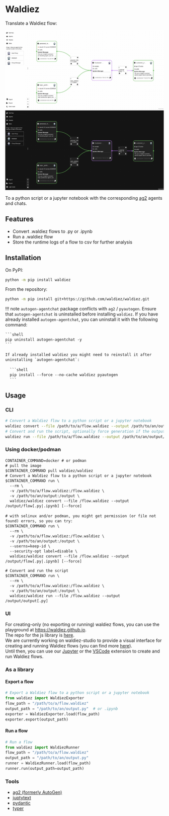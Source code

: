# Waldiez

Translate a Waldiez flow:

<img fetchpriority="high" alt="Waldiez flow" src="static/images/overview.webp#only-light" />
<img fetchpriority="high" alt="Waldiez flow" src="static/images/overview_dark.webp#only-dark" />

To a python script or a jupyter notebook with the corresponding [ag2](https://github.com/ag2ai/ag2/) agents and chats.

## Features

- Convert .waldiez flows to .py or .ipynb
- Run a .waldiez flow
- Store the runtime logs of a flow to csv for further analysis

## Installation

On PyPI:

```bash
python -m pip install waldiez
```

From the repository:

```bash
python -m pip install git+https://github.com/waldiez/waldiez.git
```

!!! note
`autogen-agentchat` package conflicts with `ag2` / `pyautogen`. Ensure that `autogen-agentchat` is uninstalled before installing `waldiez`. If you have already installed `autogen-agentchat`, you can uninstall it with the following command:

    ```shell
    pip uninstall autogen-agentchat -y
    ```

    If already installed waldiez you might need to reinstall it after uninstalling `autogen-agentchat`:

      ```shell
      pip install --force --no-cache waldiez pyautogen
      ```

## Usage

### CLI

```bash
# Convert a Waldiez flow to a python script or a jupyter notebook
waldiez convert --file /path/to/a/flow.waldiez --output /path/to/an/output/flow[.py|.ipynb]
# Convert and run the script, optionally force generation if the output file already exists
waldiez run --file /path/to/a/flow.waldiez --output /path/to/an/output/flow[.py] [--force]
```

### Using docker/podman

```shell
CONTAINER_COMMAND=docker # or podman
# pull the image
$CONTAINER_COMMAND pull waldiez/waldiez
# Convert a Waldiez flow to a python script or a jupyter notebook
$CONTAINER_COMMAND run \
  --rm \
  -v /path/to/a/flow.waldiez:/flow.waldiez \
  -v /path/to/an/output:/output \
  waldiez/waldiez convert --file /flow.waldiez --output /output/flow[.py|.ipynb] [--force]

# with selinux and/or podman, you might get permission (or file not found) errors, so you can try:
$CONTAINER_COMMAND run \
  --rm \
  -v /path/to/a/flow.waldiez:/flow.waldiez \
  -v /path/to/an/output:/output \
  --userns=keep-id \
  --security-opt label=disable \
  waldiez/waldiez convert --file /flow.waldiez --output /output/flow[.py|.ipynb] [--force]
```

```shell
# Convert and run the script
$CONTAINER_COMMAND run \
  --rm \
  -v /path/to/a/flow.waldiez:/flow.waldiez \
  -v /path/to/an/output:/output \
  waldiez/waldiez run --file /flow.waldiez --output /output/output[.py]
```

### UI

For creating-only (no exporting or running) waldiez flows, you can use the playground at <https://waldiez.github.io>.  
The repo for the js library is [here](https://github.com/waldiez/react).  
We are currently working on waldiez-studio to provide a visual interface for creating and running Waldiez flows (you can find more [here](https://github.com/waldiez/studio)).  
Until then, you can use our [Jupyter](https://github.com/waldiez/jupyter) or the [VSCode](https://github.com/waldiez/vscode) extension to create and run Waldiez flows.

### As a library

#### Export a flow

```python
# Export a Waldiez flow to a python script or a jupyter notebook
from waldiez import WaldiezExporter
flow_path = "/path/to/a/flow.waldiez"
output_path = "/path/to/an/output.py"  # or .ipynb
exporter = WaldiezExporter.load(flow_path)
exporter.export(output_path)
```

#### Run a flow

```python
# Run a flow
from waldiez import WaldiezRunner
flow_path = "/path/to/a/flow.waldiez"
output_path = "/path/to/an/output.py"
runner = WaldiezRunner.load(flow_path)
runner.run(output_path=output_path)
```

### Tools

- [ag2 (formerly AutoGen)](https://github.com/ag2ai/ag2)
- [juptytext](https://github.com/mwouts/jupytext)
- [pydantic](https://github.com/pydantic/pydantic)
- [typer](https://github.com/fastapi/typer)
